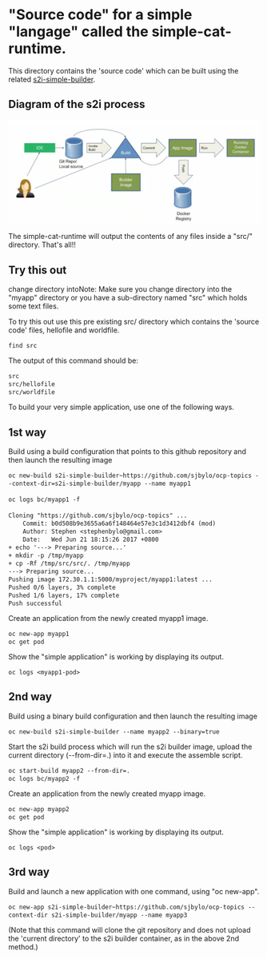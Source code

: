 # "Source code" for a simple "langage" called the simple-cat-runtime.

This directory contains the 'source code' which can be built using the related [s2i-simple-builder](../builder).

## Diagram of the s2i process

![Diagram of s2i process](s2i-process.png)

The simple-cat-runtime will output the contents of any files inside a "src/" directory.   That's all!! 

## Try this out

change directory intoNote: Make sure you change directory into the "myapp" directory or you have a sub-directory named "src" which holds some text files.

To try this out use this pre existing src/ directory which contains the 'source code' files, hellofile and worldfile. 

```
find src
```

The output of this command should be:

```
src
src/hellofile
src/worldfile
```

To build your very simple application, use one of the following ways.

## 1st way

Build using a build configuration that points to this github repository and then launch the resulting image 

```
oc new-build s2i-simple-builder~https://github.com/sjbylo/ocp-topics --context-dir=s2i-simple-builder/myapp --name myapp1

oc logs bc/myapp1 -f

Cloning "https://github.com/sjbylo/ocp-topics" ...
	Commit:	b0d508b9e3655a6a6f148464e57e3c1d3412dbf4 (mod)
	Author:	Stephen <stephenbylo@gmail.com>
	Date:	Wed Jun 21 18:15:26 2017 +0800
+ echo '---> Preparing source...'
+ mkdir -p /tmp/myapp
+ cp -Rf /tmp/src/src/. /tmp/myapp
---> Preparing source...
Pushing image 172.30.1.1:5000/myproject/myapp1:latest ...
Pushed 0/6 layers, 3% complete
Pushed 1/6 layers, 17% complete
Push successful
```

Create an application from the newly created myapp1 image.

```
oc new-app myapp1
oc get pod
```

Show the "simple application" is working by displaying its output. 

```
oc logs <myapp1-pod>
```


## 2nd way

Build using a binary build configuration and then launch the resulting image 

```
oc new-build s2i-simple-builder --name myapp2 --binary=true
```

Start the s2i build process which will run the s2i builder image, upload the current directory (--from-dir=.) into it and execute the assemble script. 

```
oc start-build myapp2 --from-dir=.       
oc logs bc/myapp2 -f
```

Create an application from the newly created myapp image.

```
oc new-app myapp2
oc get pod
```

Show the "simple application" is working by displaying its output. 

```
oc logs <pod>
```

## 3rd way

Build and launch a new application with one command, using "oc new-app".

```
oc new-app s2i-simple-builder~https://github.com/sjbylo/ocp-topics --context-dir s2i-simple-builder/myapp --name myapp3
```
(Note that this command will clone the git repository and does not upload the 'current directory' to the s2i builder container, as in the above 2nd method.)


